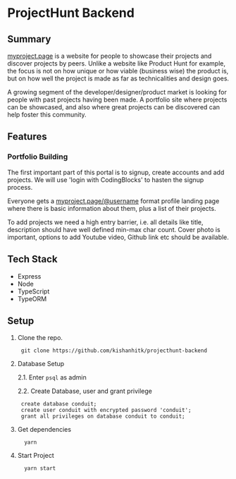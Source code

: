 # ProjectHunt Backend


## Summary

[myproject.page](http://myproject.page) is a website for people to showcase their projects and discover projects by peers. Unlike a website like Product Hunt for example, the focus is not on how unique or how viable (business wise) the product is, but on how well the project is made as far as technicalities and design goes. 

A growing segment of the developer/designer/product market is looking for people with past projects having been made. A portfolio site where projects can be showcased, and also where great projects can be discovered can help foster this community. 


## Features

### Portfolio Building

The first important part of this portal is to signup, create accounts and add projects. We will use 'login with CodingBlocks' to hasten the signup process. 

Everyone gets a [myproject.page/@username](http://myproject.page/@username)  format profile landing page where there is basic information about them, plus a list of their projects. 

To add projects we need a high entry barrier, i.e. all details like title, description should have well defined min-max char count. Cover photo is important, options to add Youtube video, Github link etc should be available.
## Tech Stack
* Express
* Node
* TypeScript
* TypeORM

## Setup
1. Clone the repo.
    
        git clone https://github.com/kishanhitk/projecthunt-backend
2. Database Setup

    2.1. Enter `psql` as admin
    
    2.2.  Create Database, user and grant privilege
        
        
        create database conduit;
        create user conduit with encrypted password 'conduit';
        grant all privileges on database conduit to conduit;
    
3. Get dependencies
 
         yarn

4. Start Project 
 
         yarn start
